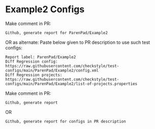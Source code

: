 # Example2 Configs
Make comment in PR:
```
Github, generate report for ParenPad/Example2
```
OR as alternate:
Paste below given to PR description to use such test configs:
```
Report label: ParenPad/Example2
Diff Regression config: https://raw.githubusercontent.com/checkstyle/test-configs/main/ParenPad/Example2/config.xml
Diff Regression projects: https://raw.githubusercontent.com/checkstyle/test-configs/main/ParenPad/Example2/list-of-projects.properties
```
Make comment in PR:
```
Github, generate report
```
OR
```
Github, generate report for configs in PR description
```
